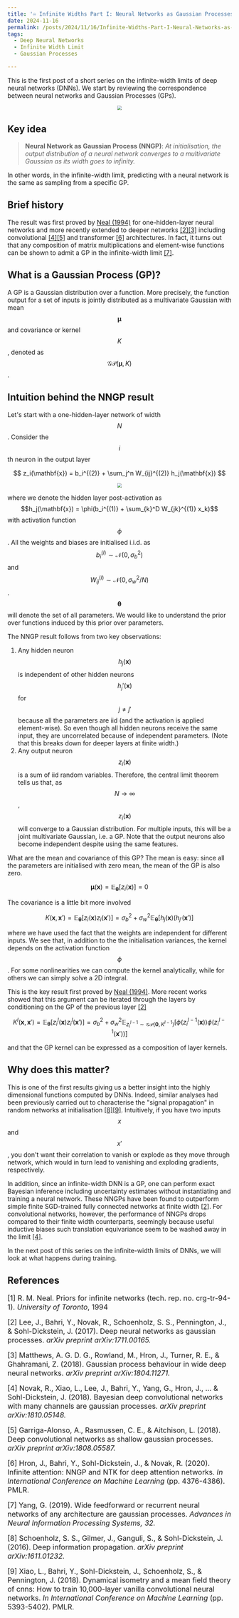 ```yaml
---
title: '♾️ Infinite Widths Part I: Neural Networks as Gaussian Processes'
date: 2024-11-16
permalink: /posts/2024/11/16/Infinite-Widths-Part-I-Neural-Networks-as-Gaussian-Processes/
tags:
  - Deep Neural Networks
  - Infinite Width Limit
  - Gaussian Processes

---
```


This is the first post of a short series on the infinite-width limits of deep neural networks (DNNs). We start by 
reviewing the correspondence between neural networks and Gaussian Processes (GPs).

<p align="center">
    <img src="https://raw.githubusercontent.com/francesco-innocenti/francesco-innocenti.github.io/master/_posts/imgs/nngp.gif" style="zoom:65%;" />
</p>

## Key idea
> **Neural Network as Gaussian Process (NNGP)**: *At initialisation, the output distribution of a neural network 
> converges to a multivariate Gaussian as its width goes to infinity.*

In other words, in the infinite-width limit, predicting with a neural network is the same as sampling from a specific GP.

## Brief history
The result was first proved by [Neal (1994)](https://glizen.com/radfordneal/ftp/pin.pdf) for one-hidden-layer neural 
networks and more recently extended to deeper networks [[2]](#2)[[3]](#3) including convolutional [[4]](#4)[[5]](#5) and
transformer [[6]](#6) architectures. In fact, it turns out that any composition of matrix multiplications and element-wise 
functions can be shown to admit a GP in the infinite-width limit [[7]](#7).

## What is a Gaussian Process (GP)?
A GP is a Gaussian distribution over a function. More precisely, the function output for a set of inputs is jointly 
distributed as a multivariate Gaussian with mean $$\boldsymbol{\mu}$$  and covariance or kernel $$K$$, denoted as 
$$\mathcal{GP}(\boldsymbol{\mu}, K)$$.

## Intuition behind the NNGP result
Let's start with a one-hidden-layer network of width $$N$$. Consider the $$i$$th neuron in the output layer

$$
z_i(\mathbf{x}) = b_i^{(2)} + \sum_j^n W_{ij}^{(2)} h_j(\mathbf{x})
$$

<p align="center">
    <img src="https://raw.githubusercontent.com/francesco-innocenti/francesco-innocenti.github.io/master/_posts/imgs/one-hidden-net.png" style="zoom:65%;" />
</p>

where we denote the hidden layer post-activation as $$h_j(\mathbf{x}) = \phi(b_i^{(1)} + \sum_{k}^D W_{jk}^{(1)} x_k)$$ 
with activation function $$\phi$$. All the weights and biases are initialised i.i.d. as 
$$b_i^{(l)} \sim \mathcal{N}(0, \sigma_b^2)$$ and $$W_{ij}^{(l)} \sim \mathcal{N}(0, \sigma_w^2/N)$$. 
$$\boldsymbol{\theta}$$ will denote the set of all parameters. We would like to understand the prior over functions
induced by this prior over parameters.

The NNGP result follows from two key observations:
1. Any hidden neuron $$h_j(\mathbf{x})$$ is independent of other hidden neurons $$h_j'(\mathbf{x})$$ for $$j \neq j'$$ 
because all the parameters are iid (and the activation is applied element-wise). So even though all hidden neurons 
receive the same input, they are uncorrelated because of independent parameters. (Note that this breaks down for deeper 
layers at finite width.)
2. Any output neuron $$z_i(\mathbf{x})$$ is a sum of iid random variables. Therefore, the central limit theorem tells us 
that, as $$N \rightarrow \infty$$, $$z_i(\mathbf{x})$$ will converge to a Gaussian distribution. For multiple inputs, 
this will be a joint multivariate Gaussian, i.e. a GP. Note that the output neurons also become independent despite
using the same features.

What are the mean and covariance of this GP? The mean is easy: since all the parameters are initialised with zero mean, 
the mean of the GP is also zero.

$$
\boldsymbol{\mu}(\mathbf{x}) = \mathbb{E}_{\boldsymbol{\theta}}[z_i(\mathbf{x})] = 0
$$

The covariance is a little bit more involved

$$
K(\mathbf{x}, \mathbf{x}') = \mathbb{E}_{\boldsymbol{\theta}}[z_i(\mathbf{x})z_i(\mathbf{x}')] = \sigma^2_b + \sigma^2_w \mathbb{E}_{\boldsymbol{\theta}}[h_j(\mathbf{x})(h_{j'}(\mathbf{x}')]
$$

where we have used the fact that the weights are independent for different inputs. We see that, in addition to the
the initialisation variances, the kernel depends on the activation function $$\phi$$. For some nonlinearities we can 
compute the kernel analytically, while for others we can simply solve a 2D integral.

This is the key result first proved by [Neal (1994)](https://glizen.com/radfordneal/ftp/pin.pdf). More recent 
works showed that this argument can be iterated through the layers by conditioning on the GP of the previous layer 
[[2]](#2)

$$
K^l(\mathbf{x}, \mathbf{x}') = \mathbb{E}_{\boldsymbol{\theta}}[z_i^l(\mathbf{x})z_i^l(\mathbf{x}')] = \sigma^2_b + \sigma^2_w \mathbb{E}_{z_i^{l-1}\sim \mathcal{GP}(\mathbf{0}, K^{l-1})}[\phi(z_i^{l-1}(\mathbf{x}))\phi(z_i^{l-1}(\mathbf{x}'))]
$$

and that the GP kernel can be expressed as a composition of layer kernels.

## Why does this matter?
This is one of the first results giving us a better insight into the highly dimensional functions computed by DNNs. 
Indeed, similar analyses had been previously carried out to characterise the "signal propagation" in random networks at 
initialisation [[8]](#8)[[9]](#9). Intuitively, if you have two inputs $$x$$ and $$x'$$, you don't want their correlation 
to vanish or explode as they move through network, which would in turn lead to vanishing and exploding gradients, 
respectively.

In addition, since an infinite-width DNN is a GP, one can perform exact Bayesian inference including uncertainty 
estimates without instantiating and training a neural network. These NNGPs have been found to outperform simple finite 
SGD-trained fully connected networks at finite width [[2]](#2). For convolutional networks, however, the performance of 
NNGPs drops compared to their finite width counterparts, seemingly because useful inductive biases such translation 
equivariance seem to be washed away in the limit [[4]](#4).

In the next post of this series on the infinite-width limits of DNNs, we will look at what happens during training.


## References

<p> <font size="3"> <a id="1">[1]</a> 
R. M. Neal. Priors for infinite networks (tech. rep. no. crg-tr-94-1). <i>University of Toronto</i>, 1994</font> </p>

<p> <font size="3"> <a id="2">[2]</a> 
Lee, J., Bahri, Y., Novak, R., Schoenholz, S. S., Pennington, J., & Sohl-Dickstein, J. (2017). Deep neural networks as 
gaussian processes. <i>arXiv preprint arXiv:1711.00165.</i> </font> </p>

<p> <font size="3"> <a id="3">[3]</a> 
Matthews, A. G. D. G., Rowland, M., Hron, J., Turner, R. E., & Ghahramani, Z. (2018). Gaussian process behaviour in wide 
deep neural networks. <i>arXiv preprint arXiv:1804.11271.</i> </font> </p>

<p> <font size="3"> <a id="4">[4]</a> 
Novak, R., Xiao, L., Lee, J., Bahri, Y., Yang, G., Hron, J., ... & Sohl-Dickstein, J. (2018). Bayesian deep convolutional 
networks with many channels are gaussian processes. <i>arXiv preprint arXiv:1810.05148.</i> </font> </p>

<p> <font size="3"> <a id="5">[5]</a> 
Garriga-Alonso, A., Rasmussen, C. E., & Aitchison, L. (2018). Deep convolutional networks as shallow gaussian processes. 
<i>arXiv preprint arXiv:1808.05587.</i> </font> </p>

<p> <font size="3"> <a id="6">[6]</a> 
Hron, J., Bahri, Y., Sohl-Dickstein, J., & Novak, R. (2020). Infinite attention: NNGP and NTK for deep attention 
networks. <i>In International Conference on Machine Learning</i> (pp. 4376-4386). PMLR.</font> </p>

<p> <font size="3"> <a id="7">[7]</a> 
Yang, G. (2019). Wide feedforward or recurrent neural networks of any architecture are gaussian processes. <i>Advances 
in Neural Information Processing Systems, 32.</i> </font> </p>

<p> <font size="3"> <a id="8">[8]</a> 
Schoenholz, S. S., Gilmer, J., Ganguli, S., & Sohl-Dickstein, J. (2016). Deep information propagation. <i>arXiv preprint 
arXiv:1611.01232.</i> </font> </p>

<p> <font size="3"> <a id="9">[9]</a> 
Xiao, L., Bahri, Y., Sohl-Dickstein, J., Schoenholz, S., & Pennington, J. (2018). Dynamical isometry and a mean field 
theory of cnns: How to train 10,000-layer vanilla convolutional neural networks. <i>In International Conference on
Machine Learning</i> (pp. 5393-5402). PMLR.</font> </p>
